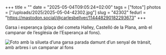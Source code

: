 +++
title = ""
date = "2025-05-04T09:05:24+02:00"
tags = ["fotos"]
photos = ["/uploads/2025/2025-05-04-42302.jpg"]
slug = "42302"
fedurl = "https://mastodon.social/@carlesbellver/114448290182293673"
+++

Garsa i esperança (plaça del cometa Halley, Castelló de la Plana, amb el campanar de l’església de l’Esperança al fons).

<img alt="Foto amb la silueta d’una garsa parada damunt d’un senyal de trànsit, amb arbres i un campanar al fons" src="/uploads/2025/2025-05-04-42302.jpg">
